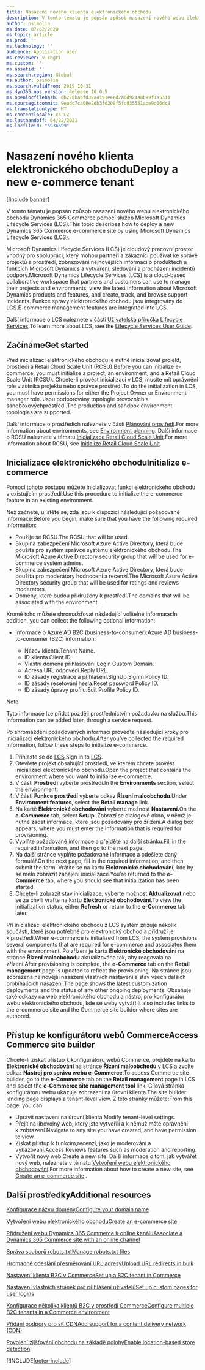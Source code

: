 ```yaml
---
title: Nasazení nového klienta elektronického obchodu
description: V tomto tématu je popsán způsob nasazení nového webu elektronického obchodu Dynamics 365 Commerce pomocí služeb Microsoft Dynamics Lifecycle Services (LCS).
author: psimolin
ms.date: 07/02/2020
ms.topic: article
ms.prod: ''
ms.technology: ''
audience: Application user
ms.reviewer: v-chgri
ms.custom: ''
ms.assetid: ''
ms.search.region: Global
ms.author: psimolin
ms.search.validFrom: 2019-10-31
ms.dyn365.ops.version: Release 10.0.5
ms.openlocfilehash: 6b228babfd32a4191eeed2a6d924a8b99f1a5311
ms.sourcegitcommit: 9eadc7ca08e2db3fd208f5fc835551abe9d06dc8
ms.translationtype: HT
ms.contentlocale: cs-CZ
ms.lasthandoff: 04/22/2021
ms.locfileid: "5936699"
---
```

# <a name="deploy-a-new-e-commerce-tenant"></a><span data-ttu-id="a5400-103">Nasazení nového klienta elektronického obchodu</span><span class="sxs-lookup"><span data-stu-id="a5400-103">Deploy a new e-commerce tenant</span></span>

[!include [banner](includes/banner.md)]

<span data-ttu-id="a5400-104">V tomto tématu je popsán způsob nasazení nového webu elektronického obchodu Dynamics 365 Commerce pomocí služeb Microsoft Dynamics Lifecycle Services (LCS).</span><span class="sxs-lookup"><span data-stu-id="a5400-104">This topic describes how to deploy a new Dynamics 365 Commerce e-commerce site by using Microsoft Dynamics Lifecycle Services (LCS).</span></span>

<span data-ttu-id="a5400-105">Microsoft Dynamics Lifecycle Services (LCS) je cloudový pracovní prostor vhodný pro spolupráci, který mohou partneři a zákazníci používat ke správě projektů a prostředí, zobrazování nejnovějších informací o produktech a funkcích Microsoft Dynamics a vytváření, sledování a procházení incidentů podpory.</span><span class="sxs-lookup"><span data-stu-id="a5400-105">Microsoft Dynamics Lifecycle Services (LCS) is a cloud-based collaborative workspace that partners and customers can use to manage their projects and environments, view the latest information about Microsoft Dynamics products and features, and create, track, and browse support incidents.</span></span> <span data-ttu-id="a5400-106">Funkce správy elektronického obchodu jsou integrovány do LCS.</span><span class="sxs-lookup"><span data-stu-id="a5400-106">E-commerce management features are integrated into LCS.</span></span>

<span data-ttu-id="a5400-107">Další informace o LCS naleznete v části [Uživatelská příručka Lifecycle Services](/dynamics365/unified-operations/dev-itpro/lifecycle-services/lcs-user-guide).</span><span class="sxs-lookup"><span data-stu-id="a5400-107">To learn more about LCS, see the [Lifecycle Services User Guide](/dynamics365/unified-operations/dev-itpro/lifecycle-services/lcs-user-guide).</span></span>
    
## <a name="get-started"></a><span data-ttu-id="a5400-108">Začínáme</span><span class="sxs-lookup"><span data-stu-id="a5400-108">Get started</span></span>

<span data-ttu-id="a5400-109">Před inicializací elektronického obchodu je nutné inicializovat projekt, prostředí a Retail Cloud Scale Unit (RCSU).</span><span class="sxs-lookup"><span data-stu-id="a5400-109">Before you can initialize e-commerce, you must initialize a project, an environment, and a Retail Cloud Scale Unit (RCSU).</span></span> <span data-ttu-id="a5400-110">Chcete-li provést inicializaci v LCS, musíte mít oprávnění role vlastníka projektu nebo správce prostředí.</span><span class="sxs-lookup"><span data-stu-id="a5400-110">To do the initialization in LCS, you must have permissions for either the Project Owner or Environment manager role.</span></span> <span data-ttu-id="a5400-111">Jsou podporovány topologie provozních a sandboxovýchprostředí.</span><span class="sxs-lookup"><span data-stu-id="a5400-111">The production and sandbox environment topologies are supported.</span></span>

<span data-ttu-id="a5400-112">Další informace o prostředích naleznete v části [Plánování prostředí](/dynamics365/unified-operations/fin-and-ops/imp-lifecycle/environment-planning).</span><span class="sxs-lookup"><span data-stu-id="a5400-112">For more information about environments, see [Environment planning](/dynamics365/unified-operations/fin-and-ops/imp-lifecycle/environment-planning).</span></span> <span data-ttu-id="a5400-113">Další informace o RCSU naleznete v tématu [Inicializace Retail Cloud Scale Unit](/dynamics365/unified-operations/dev-itpro/deployment/initialize-retail-channels).</span><span class="sxs-lookup"><span data-stu-id="a5400-113">For more information about RCSU, see [Initialize Retail Cloud Scale Unit](/dynamics365/unified-operations/dev-itpro/deployment/initialize-retail-channels).</span></span>

## <a name="initialize-e-commerce"></a><span data-ttu-id="a5400-114">Inicializace elektronického obchodu</span><span class="sxs-lookup"><span data-stu-id="a5400-114">Initialize e-commerce</span></span>

<span data-ttu-id="a5400-115">Pomocí tohoto postupu můžete inicializovat funkci elektronického obchodu v existujícím prostředí.</span><span class="sxs-lookup"><span data-stu-id="a5400-115">Use this procedure to initialize the e-commerce feature in an existing environment.</span></span>

<span data-ttu-id="a5400-116">Než začnete, ujistěte se, zda jsou k dispozici následující požadované informace:</span><span class="sxs-lookup"><span data-stu-id="a5400-116">Before you begin, make sure that you have the following required information:</span></span>

- <span data-ttu-id="a5400-117">Použije se RCSU.</span><span class="sxs-lookup"><span data-stu-id="a5400-117">The RCSU that will be used.</span></span>
- <span data-ttu-id="a5400-118">Skupina zabezpečení Microsoft Azure Active Directory, která bude použita pro systém správce systému elektronického obchodu.</span><span class="sxs-lookup"><span data-stu-id="a5400-118">The Microsoft Azure Active Directory security group that will be used for e-commerce system admins.</span></span>
- <span data-ttu-id="a5400-119">Skupina zabezpečení Microsoft Azure Active Directory, která bude použita pro moderátory hodnocení a recenzí.</span><span class="sxs-lookup"><span data-stu-id="a5400-119">The Microsoft Azure Active Directory security group that will be used for ratings and reviews moderators.</span></span>
- <span data-ttu-id="a5400-120">Domény, které budou přidruženy k prostředí.</span><span class="sxs-lookup"><span data-stu-id="a5400-120">The domains that will be associated with the environment.</span></span>

<span data-ttu-id="a5400-121">Kromě toho můžete shromažďovat následující volitelné informace:</span><span class="sxs-lookup"><span data-stu-id="a5400-121">In addition, you can collect the following optional information:</span></span>

- <span data-ttu-id="a5400-122">Informace o Azure AD B2C (business-to-consumer):</span><span class="sxs-lookup"><span data-stu-id="a5400-122">Azure AD business-to-consumer (B2C) information:</span></span>

    - <span data-ttu-id="a5400-123">Název klienta.</span><span class="sxs-lookup"><span data-stu-id="a5400-123">Tenant Name.</span></span>
    - <span data-ttu-id="a5400-124">ID klienta.</span><span class="sxs-lookup"><span data-stu-id="a5400-124">Client ID.</span></span>
    - <span data-ttu-id="a5400-125">Vlastní doména přihlašování.</span><span class="sxs-lookup"><span data-stu-id="a5400-125">Login Custom Domain.</span></span>
    - <span data-ttu-id="a5400-126">Adresa URL odpovědi.</span><span class="sxs-lookup"><span data-stu-id="a5400-126">Reply URL.</span></span>
    - <span data-ttu-id="a5400-127">ID zásady registrace a přihlášení.</span><span class="sxs-lookup"><span data-stu-id="a5400-127">SignUp SignIn Policy ID.</span></span>
    - <span data-ttu-id="a5400-128">ID zásady resetování hesla.</span><span class="sxs-lookup"><span data-stu-id="a5400-128">Reset password Policy ID.</span></span>
    - <span data-ttu-id="a5400-129">ID zásady úpravy profilu.</span><span class="sxs-lookup"><span data-stu-id="a5400-129">Edit Profile Policy ID.</span></span>

> [!NOTE]
> <span data-ttu-id="a5400-130">Tyto informace lze přidat později prostřednictvím požadavku na službu.</span><span class="sxs-lookup"><span data-stu-id="a5400-130">This information can be added later, through a service request.</span></span>

<span data-ttu-id="a5400-131">Po shromáždění požadovaných informací proveďte následující kroky pro inicializaci elektronického obchodu.</span><span class="sxs-lookup"><span data-stu-id="a5400-131">After you've collected the required information, follow these steps to initialize e-commerce.</span></span>

1. <span data-ttu-id="a5400-132">Přihlaste se do [LCS](https://lcs.dynamics.com).</span><span class="sxs-lookup"><span data-stu-id="a5400-132">Sign in to [LCS](https://lcs.dynamics.com).</span></span>
1. <span data-ttu-id="a5400-133">Otevřete projekt obsahující prostředí, ve kterém chcete provést inicializaci elektronického obchodu.</span><span class="sxs-lookup"><span data-stu-id="a5400-133">Open the project that contains the environment where you want to initialize e-commerce.</span></span>
1. <span data-ttu-id="a5400-134">V části **Prostředí** vyberte prostředí.</span><span class="sxs-lookup"><span data-stu-id="a5400-134">In the **Environments** section, select the environment.</span></span>
1. <span data-ttu-id="a5400-135">V části **Funkce prostředí** vyberte odkaz **Řízení maloobchodu**.</span><span class="sxs-lookup"><span data-stu-id="a5400-135">Under **Environment features**, select the **Retail manage** link.</span></span>
1. <span data-ttu-id="a5400-136">Na kartě **Elektronické obchodování** vyberte možnost **Nastavení.**</span><span class="sxs-lookup"><span data-stu-id="a5400-136">On the **e-Commerce** tab, select **Setup**.</span></span> <span data-ttu-id="a5400-137">Zobrazí se dialogové okno, v němž je nutné zadat informace, které jsou požadovány pro zřízení.</span><span class="sxs-lookup"><span data-stu-id="a5400-137">A dialog box appears, where you must enter the information that is required for provisioning.</span></span>
1. <span data-ttu-id="a5400-138">Vyplňte požadované informace a přejděte na další stránku.</span><span class="sxs-lookup"><span data-stu-id="a5400-138">Fill in the required information, and then go to the next page.</span></span>
1. <span data-ttu-id="a5400-139">Na další stránce vyplňte požadované informace a odešlete daný formulář.</span><span class="sxs-lookup"><span data-stu-id="a5400-139">On the next page, fill in the required information, and then submit the form.</span></span> <span data-ttu-id="a5400-140">Vrátíte se na kartu **Elektronické obchodování**, kde by se mělo zobrazit zahájení inicializace.</span><span class="sxs-lookup"><span data-stu-id="a5400-140">You're returned to the **e-Commerce** tab, where you should see that initialization has been started.</span></span>
1. <span data-ttu-id="a5400-141">Chcete-li zobrazit stav inicializace, vyberte možnost **Aktualizovat** nebo se za chvíli vraťte na kartu **Elektronické obchodování**.</span><span class="sxs-lookup"><span data-stu-id="a5400-141">To view the initialization status, either **Refresh** or return to the **e-Commerce** tab later.</span></span>
    
<span data-ttu-id="a5400-142">Při inicializaci elektronického obchodu z LCS systém zřizuje několik součástí, které jsou potřebné pro elektronický obchod a přidruží je k prostředí.</span><span class="sxs-lookup"><span data-stu-id="a5400-142">When e-commerce is initialized from LCS, the system provisions several components that are required for e-commerce and associates them with the environment.</span></span> <span data-ttu-id="a5400-143">Po zřízení je karta **Elektronické obchodování** na stránce **Řízení maloobchodu** aktualizována tak, aby reagovala na zřízení.</span><span class="sxs-lookup"><span data-stu-id="a5400-143">After provisioning is complete, the **e-Commerce** tab on the **Retail management** page is updated to reflect the provisioning.</span></span> <span data-ttu-id="a5400-144">Na stránce jsou zobrazena nejnovější nasazení vlastních nastavení a stav všech dalších probíhajících nasazení.</span><span class="sxs-lookup"><span data-stu-id="a5400-144">The page shows the latest customization deployments and the status of any other ongoing deployments.</span></span> <span data-ttu-id="a5400-145">Obsahuje také odkazy na web elektronického obchodu a nástroj pro konfigurátor webu elektronického obchodu, kde se weby vytváří.</span><span class="sxs-lookup"><span data-stu-id="a5400-145">It also includes links to the e-commerce site and the Commerce site builder where sites are authored.</span></span>

## <a name="access-commerce-site-builder"></a><span data-ttu-id="a5400-146">Přístup ke konfigurátoru webů Commerce</span><span class="sxs-lookup"><span data-stu-id="a5400-146">Access Commerce site builder</span></span>

<span data-ttu-id="a5400-147">Chcete-li získat přístup k konfigurátoru webů Commerce, přejděte na kartu **Elektronické obchodování** na stránce **Řízení maloobchodu** v LCS a zvolte odkaz **Nástroj pro správu webu e-Commerce**.</span><span class="sxs-lookup"><span data-stu-id="a5400-147">To access Commerce site builder, go to the **e-Commerce** tab on the **Retail management** page in LCS and select the **e-Commerce site management tool** link.</span></span> <span data-ttu-id="a5400-148">Cílová stránka konfigurátoru webu ukazuje zobrazení na úrovni klienta.</span><span class="sxs-lookup"><span data-stu-id="a5400-148">The site builder landing page displays a tenant-level view.</span></span> <span data-ttu-id="a5400-149">Z této stránky můžete:</span><span class="sxs-lookup"><span data-stu-id="a5400-149">From this page, you can:</span></span>

- <span data-ttu-id="a5400-150">Upravit nastavení na úrovni klienta.</span><span class="sxs-lookup"><span data-stu-id="a5400-150">Modify tenant-level settings.</span></span>
- <span data-ttu-id="a5400-151">Přejít na libovolný web, který jste vytvořili a k němuž máte oprávnění k zobrazení.</span><span class="sxs-lookup"><span data-stu-id="a5400-151">Navigate to any site you have created, and have permission to view.</span></span> 
- <span data-ttu-id="a5400-152">Získat přístup k funkcím,recenzí, jako je moderování a vykazování.</span><span class="sxs-lookup"><span data-stu-id="a5400-152">Access Reviews features such as moderation and reporting.</span></span>
- <span data-ttu-id="a5400-153">Vytvořit nový web.</span><span class="sxs-lookup"><span data-stu-id="a5400-153">Create a new site.</span></span> <span data-ttu-id="a5400-154">Další informace o tom, jak vytvářet nový web, naleznete v tématu [Vytvoření webu elektronického obchodování](create-ecommerce-site.md).</span><span class="sxs-lookup"><span data-stu-id="a5400-154">For more information about how to create a new site, see [Create an e-commerce site](create-ecommerce-site.md) .</span></span> 

## <a name="additional-resources"></a><span data-ttu-id="a5400-155">Další prostředky</span><span class="sxs-lookup"><span data-stu-id="a5400-155">Additional resources</span></span>

[<span data-ttu-id="a5400-156">Konfigurace názvu domény</span><span class="sxs-lookup"><span data-stu-id="a5400-156">Configure your domain name</span></span>](configure-your-domain-name.md)

[<span data-ttu-id="a5400-157">Vytvoření webu elektronického obchodu</span><span class="sxs-lookup"><span data-stu-id="a5400-157">Create an e-commerce site</span></span>](create-ecommerce-site.md)

[<span data-ttu-id="a5400-158">Přidružení webu Dynamics 365 Commerce k online kanálu</span><span class="sxs-lookup"><span data-stu-id="a5400-158">Associate a Dynamics 365 Commerce site with an online channel</span></span>](associate-site-online-store.md)

[<span data-ttu-id="a5400-159">Správa souborů robots.txt</span><span class="sxs-lookup"><span data-stu-id="a5400-159">Manage robots.txt files</span></span>](manage-robots-txt-files.md)

[<span data-ttu-id="a5400-160">Hromadné odeslání přesměrování URL adresy</span><span class="sxs-lookup"><span data-stu-id="a5400-160">Upload URL redirects in bulk</span></span>](upload-bulk-redirects.md)

[<span data-ttu-id="a5400-161">Nastavení klienta B2C v Commerce</span><span class="sxs-lookup"><span data-stu-id="a5400-161">Set up a B2C tenant in Commerce</span></span>](set-up-B2C-tenant.md)

[<span data-ttu-id="a5400-162">Nastavení vlastních stránek pro přihlášení uživatelů</span><span class="sxs-lookup"><span data-stu-id="a5400-162">Set up custom pages for user logins</span></span>](custom-pages-user-logins.md)

[<span data-ttu-id="a5400-163">Konfigurace několika klientů B2C v prostředí Commerce</span><span class="sxs-lookup"><span data-stu-id="a5400-163">Configure multiple B2C tenants in a Commerce environment</span></span>](configure-multi-B2C-tenants.md)

[<span data-ttu-id="a5400-164">Přidání podpory pro síť CDN</span><span class="sxs-lookup"><span data-stu-id="a5400-164">Add support for a content delivery network (CDN)</span></span>](add-cdn-support.md)

[<span data-ttu-id="a5400-165">Povolení zjišťování obchodu na základě polohy</span><span class="sxs-lookup"><span data-stu-id="a5400-165">Enable location-based store detection</span></span>](enable-store-detection.md)


[!INCLUDE[footer-include](../includes/footer-banner.md)]